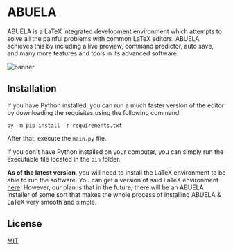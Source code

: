 # ABUELA

ABUELA is a LaTeX integrated development environment which attempts to solve all the painful problems with common LaTeX editors. ABUELA achieves this by including a live preview, command predictor, auto save, and many more features and tools in its advanced software.

![banner](https://user-images.githubusercontent.com/46180972/133344477-7a431908-80bd-42c7-baac-bdc151b4f1c0.jpg)

## Installation

If you have Python installed, you can run a much faster version of the editor by downloading the requisites using the following command:

```batch
py -m pip install -r requirements.txt
```
After that, execute the `main.py` file.

If you don't have Python installed on your computer, you can simply run the executable file located in the `bin` folder.

**As of the latest version**, you will need to install the LaTeX environment to be able to run the software. You can get a version of said LaTeX environment [here](https://miktex.org/download). However, our plan is that in the future, there will be an ABUELA installer of some sort that makes the whole process of installing ABUELA & LaTeX very smooth and simple.

## License
[MIT](https://choosealicense.com/licenses/mit/)
